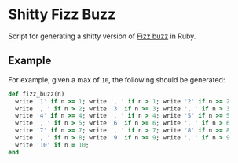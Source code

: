 # Shitty Fizz Buzz

Script for generating a shitty version of [Fizz buzz](https://en.wikipedia.org/wiki/Fizz_buzz) in Ruby.

## Example

For example, given a max of `10`, the following should be generated:

```ruby
def fizz_buzz(n)
  write '1' if n >= 1; write ', ' if n > 1; write '2' if n >= 2
  write ', ' if n > 2; write '3' if n >= 3; write ', ' if n > 3
  write '4' if n >= 4; write ', ' if n > 4; write '5' if n >= 5
  write ', ' if n > 5; write '6' if n >= 6; write ', ' if n > 6
  write '7' if n >= 7; write ', ' if n > 7; write '8' if n >= 8
  write ', ' if n > 8; write '9' if n >= 9; write ', ' if n > 9
  write '10' if n = 10;
end
```
